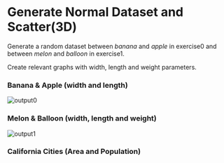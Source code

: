 # Generate Normal Dataset and Scatter(3D)

Generate a random dataset between _banana_ and _apple_ in exercise0 and between _melon_ and _balloon_ in exercise1.

Create relevant graphs with width, length and weight parameters.

### Banana & Apple (width and length)
![output0](https://user-images.githubusercontent.com/79134287/146728906-49de49a4-3ac4-4ed3-a585-84138ceb6ad7.png)

### Melon & Balloon (width, length and weight)
![output1](https://user-images.githubusercontent.com/79134287/146729014-de6b395a-3b2b-4d51-97b8-8d5672a60467.png)

### California Cities (Area and Population)

